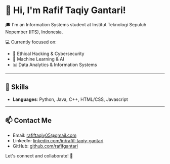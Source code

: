 # 👋 Hi, I'm Rafif Taqiy Gantari!

🎓 I'm an Information Systems student at Institut Teknologi Sepuluh Nopember (ITS), Indonesia.

💻 Currently focused on:
- 🔐 Ethical Hacking & Cybersecurity
- 🤖 Machine Learning & AI
- 📊 Data Analytics & Information Systems

---

## 🧠 Skills

- **Languages**: Python, Java, C++, HTML/CSS, Javascript

---

## 📫 Contact Me

- Email: rafiftaqiy05@gmail.com
- LinkedIn: [linkedin.com/in/rafif-taqiy-gantari](https://www.linkedin.com/in/rafif-taqiy-gantari/)
- GitHub: [github.com/rafifgantari](https://github.com/rafifgantari)

Let's connect and collaborate! 🚀

